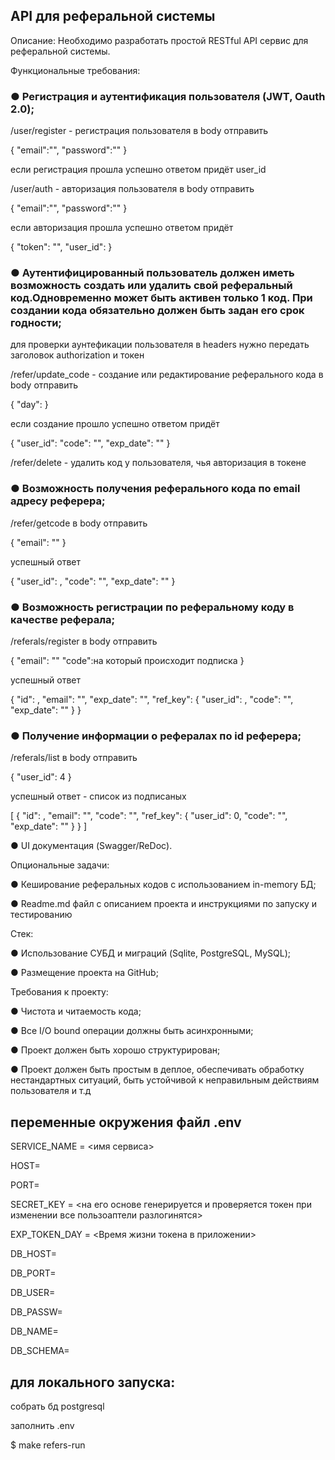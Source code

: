 ## API для реферальной системы

Описание:
Необходимо разработать простой RESTful API сервис для реферальной
системы.

Функциональные требования:

### ● Регистрация и аутентификация пользователя (JWT, Oauth 2.0);

/user/register - регистрация пользователя
в body отправить

{
    "email":"",
    "password":""
}

если регистрация прошла успешно ответом придёт user_id

/user/auth - авторизация пользователя
в body отправить

{
    "email":"",
    "password":""
}

если авторизация прошла успешно ответом придёт

{
    "token": "",
    "user_id":
}


### ● Аутентифицированный пользователь должен иметь возможность создать или удалить свой реферальный код.Одновременно может быть активен только 1 код. При создании кода обязательно должен быть задан его срок годности;
для проверки аунтефикации пользователя в headers нужно передать заголовок authorization и токен

/refer/update_code - создание или редактирование реферального кода
в body отправить

{
    "day":
}

если создание прошло успешно ответом придёт

{
    "user_id":
    "code": "",
    "exp_date": ""
}

/refer/delete - удалить код у пользователя, чья авторизация в токене


### ● Возможность получения реферального кода по email адресу реферера;

/refer/getcode
в body отправить

{
    "email": ""
}

успешный ответ

{
    "user_id": ,
    "code": "",
    "exp_date": ""
}


### ● Возможность регистрации по реферальному коду в качестве реферала;

/referals/register
в body отправить

{
    "email": ""
    "code":на который проиcходит подписка
}

успешный ответ

{
    "id": ,
    "email": "",
    "exp_date": "",
    "ref_key": {
        "user_id": ,
        "code": "",
        "exp_date": ""
    }
}


### ● Получение информации о рефералах по id реферера;

/referals/list
в body отправить

{
    "user_id": 4
}

успешный ответ - список из подписаных

[
    {
        "id": ,
        "email": "",
        "code": "",
        "ref_key": {
            "user_id": 0,
            "code": "",
            "exp_date": ""
        }
    }
]

● UI документация (Swagger/ReDoc).

Опциональные задачи:

● Кеширование реферальных кодов с использованием in-memory БД;

● Readme.md файл с описанием проекта и инструкциями по запуску и
тестированию

Стек:

● Использование СУБД и миграций (Sqlite, PostgreSQL, MySQL);

● Размещение проекта на GitHub;


Требования к проекту:

● Чистота и читаемость кода;

● Все I/O bound операции должны быть асинхронными;

● Проект должен быть хорошо структурирован;

● Проект должен быть простым в деплое, обеспечивать обработку
нестандартных ситуаций, быть устойчивой к неправильным
действиям пользователя и т.д





## переменные окружения файл .env

SERVICE_NAME = <имя сервиса>

HOST=

PORT=

SECRET_KEY = <на его основе генерируется и проверяется
токен при изменении все пользоаптели разлогинятся>

EXP_TOKEN_DAY = <Время жизни токена в приложении>

DB_HOST=

DB_PORT=

DB_USER=

DB_PASSW=

DB_NAME=

DB_SCHEMA=


## для локального запуска:

собрать бд postgresql

заполнить .env

$ make refers-run